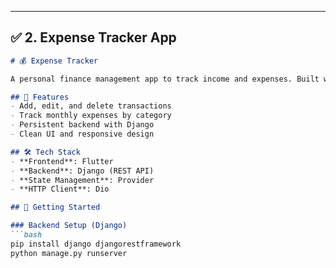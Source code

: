 
---

## ✅ 2. **Expense Tracker App** 

```markdown
# 💰 Expense Tracker

A personal finance management app to track income and expenses. Built with **Flutter** frontend and a **Django** backend.

## 📱 Features
- Add, edit, and delete transactions
- Track monthly expenses by category
- Persistent backend with Django
- Clean UI and responsive design

## 🛠 Tech Stack
- **Frontend**: Flutter
- **Backend**: Django (REST API)
- **State Management**: Provider
- **HTTP Client**: Dio

## 🚀 Getting Started

### Backend Setup (Django)
```bash
pip install django djangorestframework
python manage.py runserver
